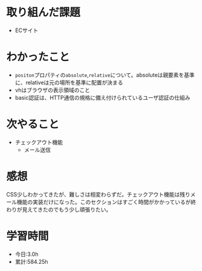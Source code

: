 # 取り組んだ課題
- ECサイト
# わかったこと
- `positon`プロパティの`absolute`,`relative`について。absoluteは親要素を基準に、relativeは元の場所を基準に配置が決まる
- vhはブラウザの表示領域のこと
- basic認証は、HTTP通信の規格に備え付けられているユーザ認証の仕組み
# 次やること
- チェックアウト機能
  - メール送信
# 感想
CSS少しわかってきたが、難しさは相変わらずだ。チェックアウト機能は残りメール機能の実装だけになった。このセクションはすごく時間がかかっているが終わりが見えてきたのでもう少し頑張りたい。
# 学習時間
- 今日:3.0h
- 累計:584.25h